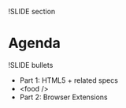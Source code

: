!SLIDE section
# Agenda #

!SLIDE bullets

* Part 1: HTML5 + related specs
* &lt;food /&gt;
* Part 2: Browser Extensions
